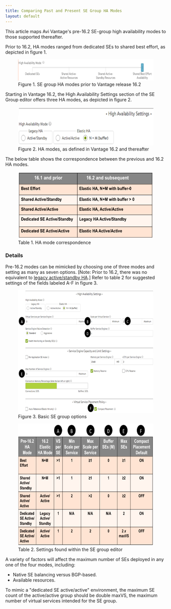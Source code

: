 ```yaml
---
title: Comparing Past and Present SE Group HA Modes
layout: default
---
```

This article maps Avi Vantage's pre-16.2 SE-group high availability modes to those supported thereafter.

Prior to 16.2, HA modes ranged from dedicated SEs to shared best effort, as depicted in figure 1.

<figure class="thumbnail wp-caption alignleft"> <a href="img/Screen-Shot-2016-08-01-at-10.38.11-AM.png"><img class="wp-image-11233" src="img/Screen-Shot-2016-08-01-at-10.38.11-AM.png" width="600" height="67"></a>  
<figcapture> Figure 1. SE group HA modes prior to Vantage release 16.2 
</figcapture>
</figure> 

Starting in Vantage 16.2, the High Availability Settings section of the SE Group editor offers three HA modes, as depicted in figure 2.

<figure class="thumbnail wp-caption alignnone"> <a href="img/Screen-Shot-2016-08-09-at-1.52.33-PM.png"><img class="wp-image-11432" src="img/Screen-Shot-2016-08-09-at-1.52.33-PM.png" width="600" height="121"></a>  
<figcapture> Figure 2. HA modes, as defined in Vantage 16.2 and thereafter 
</figcapture>
</figure> 

The below table shows the correspondence between the previous and 16.2 HA modes.

<figure class="thumbnail wp-caption alignnone"> <a href="img/Screen-Shot-2016-08-09-at-2.13.08-PM.png"><img class="wp-image-11433 size-full" src="img/Screen-Shot-2016-08-09-at-2.13.08-PM.png" width="504" height="211"></a>  
<figcapture> Table 1. HA mode correspondence 
</figcapture>
</figure> 

### Details

Pre-16.2 modes can be mimicked by choosing one of three modes and setting as many as seven options. [Note: Prior to 16.2, there was no equivalent to <a href="/docs/16.2.2/legacy-ha-for-avi-service-engines">legacy active/standby HA</a>.] Refer to table 2 for suggested settings of the fields labeled A-F in figure 3.

 

<figure class="thumbnail wp-caption alignnone"> <a href="img/HA_modes_in_16.2.png"><img class="wp-image-11237" src="img/HA_modes_in_16.2.png" width="600" height="385"></a>  
<figcapture> Figure 3. Basic SE group options 
</figcapture>
</figure> 

 

<figure class="thumbnail wp-caption alignnone"> <a href="img/Screen-Shot-2016-08-09-at-2.37.50-PM.png"><img class="wp-image-11434" src="img/Screen-Shot-2016-08-09-at-2.37.50-PM.png" width="600" height="383"></a>  
<figcapture> Table 2. Settings found within the SE group editor 
</figcapture>
</figure> 

 

A variety of factors will affect the maximum number of SEs deployed in any one of the four modes, including:

* Native SE balancing versus BGP-based.
* Available resources. 

To mimic a "dedicated SE active/active" environment, the maximum SE count of the active/active group should be double maxVS, the maximum number of virtual services intended for the SE group.


